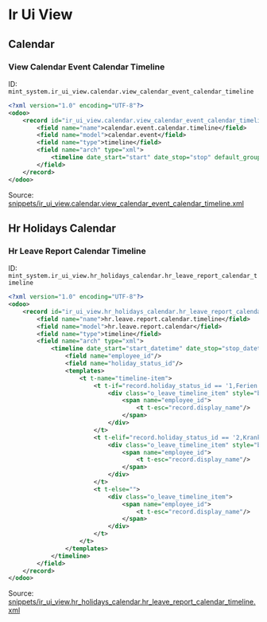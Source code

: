 # Ir Ui View

## Calendar

### View Calendar Event Calendar Timeline

ID: `mint_system.ir_ui_view.calendar.view_calendar_event_calendar_timeline`

```xml
<?xml version="1.0" encoding="UTF-8"?>
<odoo>
    <record id="ir_ui_view.calendar.view_calendar_event_calendar_timeline" model="ir.ui.view">
        <field name="name">calendar.event.calendar.timeline</field>
        <field name="model">calendar.event</field>
        <field name="type">timeline</field>
        <field name="arch" type="xml">
            <timeline date_start="start" date_stop="stop" default_group_by="partner_id" event_open_popup="true"/>
        </field>
    </record>
</odoo>

```

Source: [snippets/ir_ui_view.calendar.view_calendar_event_calendar_timeline.xml](https://github.com/Mint-System/Odoo-Build/tree/main/snippets/ir_ui_view.calendar.view_calendar_event_calendar_timeline.xml)

## Hr Holidays Calendar

### Hr Leave Report Calendar Timeline

ID: `mint_system.ir_ui_view.hr_holidays_calendar.hr_leave_report_calendar_timeline`

```xml
<?xml version="1.0" encoding="UTF-8"?>
<odoo>
    <record id="ir_ui_view.hr_holidays_calendar.hr_leave_report_calendar_timeline" model="ir.ui.view">
        <field name="name">hr.leave.report.calendar.timeline</field>
        <field name="model">hr.leave.report.calendar</field>
        <field name="type">timeline</field>
        <field name="arch" type="xml">
            <timeline date_start="start_datetime" date_stop="stop_datetime" default_group_by="employee_id" event_open_popup="true">
                <field name="employee_id"/>
                <field name="holiday_status_id"/>
                <templates>
                    <t t-name="timeline-item">
                        <t t-if="record.holiday_status_id == '1,Ferien'">
                            <div class="o_leave_timeline_item" style="background-color: #f9ec6d;">
                                <span name="employee_id">
                                    <t t-esc="record.display_name"/>
                                </span>
                            </div>
                        </t>
                        <t t-elif="record.holiday_status_id == '2,Krankheit'">
                            <div class="o_leave_timeline_item" style="background-color: #ff9ad7;">
                                <span name="employee_id">
                                    <t t-esc="record.display_name"/>
                                </span>
                            </div>
                        </t>
                        <t t-else="">
                            <div class="o_leave_timeline_item">
                                <span name="employee_id">
                                    <t t-esc="record.display_name"/>
                                </span>
                            </div>
                        </t>
                    </t>
                </templates>
            </timeline>
        </field>
    </record>
</odoo>

```

Source: [snippets/ir_ui_view.hr_holidays_calendar.hr_leave_report_calendar_timeline.xml](https://github.com/Mint-System/Odoo-Build/tree/main/snippets/ir_ui_view.hr_holidays_calendar.hr_leave_report_calendar_timeline.xml)

